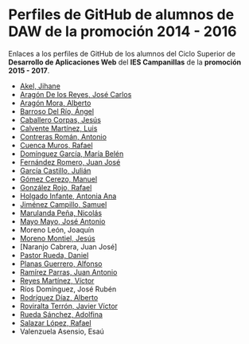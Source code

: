 # Perfiles de GitHub de alumnos de DAW de la promoción 2014 - 2016

Enlaces a los perfiles de GitHub de los alumnos del Ciclo Superior de **Desarrollo de Aplicaciones Web** del **IES Campanillas** de la **promoción 2015 - 2017**.

* [Akel, Jihane](https://github.com/jihaneAkel)
* [Aragón De los Reyes, José Carlos](https://github.com/AragonDeLosReyes)
* [Aragón Mora, Alberto](https://github.com/AlbertoAragon)
* [Barroso Del Río, Ángel](https://github.com/AngelBarrosoDelRio)
* [Caballero Corpas, Jesús](https://github.com/JesusCaballeroCorpas)
* [Calvente Martínez, Luis](https://github.com/CMLuis)
* [Contreras Román, Antonio](https://github.com/antonio06)
* [Cuenca Muros, Rafael](https://github.com/RafaelCuencaMuros)
* [Domínguez García, María Belén](https://github.com/nelbe)
* [Fernández Romero, Juan José](https://github.com/piscisferro)
* [García Castillo, Julián](https://github.com/JulianGarciaCastillo)
* [Gómez Cerezo, Manuel](https://github.com/ManuelGomezCerezo)
* [González Rojo, Rafael](https://github.com/RafaelGonzalezRojo)
* [Holgado Infante, Antonia Ana](https://github.com/AnaHolgado)
* [Jiménez Campillo, Samuel](https://github.com/SamuelJimenezCampillo)
* [Marulanda Peña, Nicolás](https://github.com/nmarulo)
* [Mayo Mayo, José Antonio](https://github.com/jamayo)
* Moreno León, Joaquín
* [Moreno Montiel, Jesús](https://github.com/JesusMorenoMontiel)
* [Naranjo Cabrera, Juan José]
* [Pastor Rueda, Daniel](https://github.com/DanielPastorRueda)
* [Planas Guerrero, Alfonso](https://github.com/Alfonsopl)
* [Ramírez Parras, Juan Antonio](https://github.com/JARamirezP)
* [Reyes Martínez, Víctor](https://github.com/VictorReyesM)
* Ríos Domínguez, José Rubén
* [Rodríguez Díaz, Alberto](https://github.com/AlbertoRD)
* [Roviralta Terrón, Javier Víctor](https://github.com/JavierRoviraltaTerron)
* [Rueda Sánchez, Adolfina](https://github.com/AdolfinaRS)
* [Salazar López, Rafael](https://github.com/RafaelSalazarLopez)
* Valenzuela Asensio, Esaú
